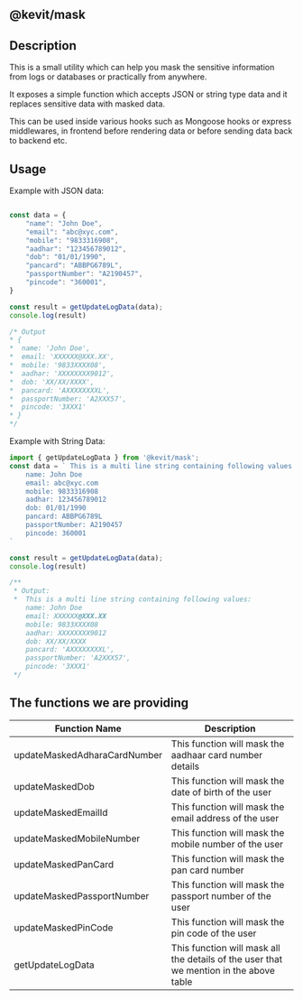 @kevit/mask
-----------

## Description
This is a small utility which can help you mask the sensitive information
from logs or databases or practically from anywhere. 

It exposes a simple function which accepts JSON or string type data and it
replaces sensitive data with masked data. 

This can be used inside various hooks such as Mongoose hooks or express 
middlewares, in frontend before rendering data or before sending data
back to backend etc.

## Usage
Example with JSON data: 
```ts

const data = {
    "name": "John Doe",
    "email": "abc@xyc.com",
    "mobile": "9833316908",
    "aadhar": "123456789012",
    "dob": "01/01/1990",
    "pancard": "ABBPG6789L",
    "passportNumber": "A2190457",
    "pincode": "360001",
}

const result = getUpdateLogData(data);
console.log(result)

/* Output
* {
*  name: 'John Doe',
*  email: 'XXXXXX@XXX.XX',
*  mobile: '9833XXXX08',
*  aadhar: 'XXXXXXXX9012',
*  dob: 'XX/XX/XXXX',
*  pancard: 'AXXXXXXXXL',
*  passportNumber: 'A2XXX57',
*  pincode: '3XXX1'
* }
*/
```

Example with String Data: 
```ts
import { getUpdateLogData } from '@kevit/mask';
const data = ` This is a multi line string containing following values:
    name: John Doe  
    email: abc@xyc.com
    mobile: 9833316908
    aadhar: 123456789012
    dob: 01/01/1990
    pancard: ABBPG6789L
    passportNumber: A2190457
    pincode: 360001
`

const result = getUpdateLogData(data);
console.log(result)

/**
 * Output:
 *  This is a multi line string containing following values:
    name: John Doe  
    email: XXXXXX@XXX.XX
    mobile: 9833XXXX08
    aadhar: XXXXXXXX9012
    dob: XX/XX/XXXX
    pancard: 'AXXXXXXXXL',
    passportNumber: 'A2XXX57',
    pincode: '3XXX1'
 */
```

## The functions we are providing ##

| Function Name | Description |
|---|---|
| updateMaskedAdharaCardNumber | This function will mask the aadhaar card number details|
| updateMaskedDob | This function will mask the date of birth of the user|
| updateMaskedEmailId | This function will mask the email address of the user|
| updateMaskedMobileNumber | This function will mask the mobile number of the user|
| updateMaskedPanCard | This function will mask the pan card number|
| updateMaskedPassportNumber | This function will mask the passport number of the user|
| updateMaskedPinCode | This function will mask the pin code of the user|
| getUpdateLogData | This function will mask all the details of the user that we mention in the above table|